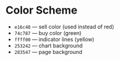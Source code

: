 # Color Scheme

- `e16c48` — sell color (used instead of red)
- `74c787` — buy color (green)
- `ffff00` — indicator lines (yellow)
- `253242` — chart background
- `283547` — page background
